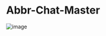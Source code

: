 # Abbr-Chat-Master

![image](https://github.com/yuanxiaochenAC/Abbr-Chat-Master/assets/46996371/4a8451cb-a23e-43d3-b818-7ad8c9cf7329)

